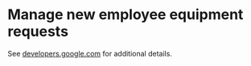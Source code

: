# Manage new employee equipment requests

See [developers.google.com](https://developers.google.com/apps-script/samples/automations/equipment-requests) for additional details.
